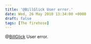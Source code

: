 ```yaml
---
title: '@BillGlick User error.'
date: Wed, 26 May 2010 13:34:00 +0000
draft: false
tags: [The firehose]
---
```


@[BillGlick](http://twitter.com/BillGlick) User error.